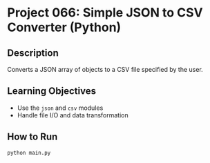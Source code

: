 # Project 066: Simple JSON to CSV Converter (Python)

## Description
Converts a JSON array of objects to a CSV file specified by the user.

## Learning Objectives
- Use the `json` and `csv` modules
- Handle file I/O and data transformation

## How to Run
```
python main.py
```
